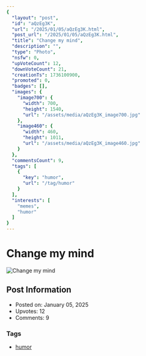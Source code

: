 ```yaml
---
{
  "layout": "post",
  "id": "aQzEg3K",
  "url": "/2025/01/05/aQzEg3K.html",
  "post_url": "/2025/01/05/aQzEg3K.html",
  "title": "Change my mind",
  "description": "",
  "type": "Photo",
  "nsfw": 0,
  "upVoteCount": 12,
  "downVoteCount": 21,
  "creationTs": 1736100900,
  "promoted": 0,
  "badges": [],
  "images": {
    "image700": {
      "width": 700,
      "height": 1540,
      "url": "/assets/media/aQzEg3K_image700.jpg"
    },
    "image460": {
      "width": 460,
      "height": 1011,
      "url": "/assets/media/aQzEg3K_image460.jpg"
    }
  },
  "commentsCount": 9,
  "tags": [
    {
      "key": "humor",
      "url": "/tag/humor"
    }
  ],
  "interests": [
    "memes",
    "humor"
  ]
}
---
```


# Change my mind

![Change my mind](/assets/media/aQzEg3K_image700.jpg)

## Post Information

- Posted on: January 05, 2025
- Upvotes: 12
- Comments: 9

### Tags

- [humor](/tag/humor)
